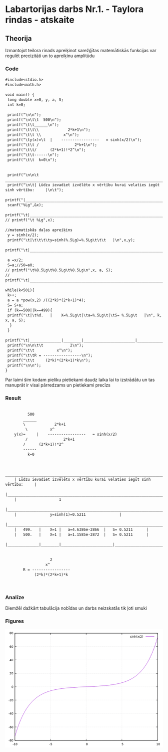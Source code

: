 # Labartorijas darbs Nr.1. - Taylora rindas - atskaite

## Theorija
Izmantojot teilora rinads apreiķinot sarežģītas matemātiskās funkcijas var regulēt precizitāti un to apreiķinu amplitūdu

### Code
```
#include<stdio.h>
#include<math.h>

void main() {
 long double x=0, y, a, S;
 int k=0;

 printf("\n\n");
 printf("\n\t\t  500\n");
 printf("\t\t______\n");
 printf("\t\t\\             2*k+1\n");
 printf("\t\t \\          x^\n");
 printf("\ty(x)=\t  |    -----------------   = sinh(x/2)\n");
 printf("\t\t /                2*k+1\n");
 printf("\t\t/      (2*k+1)!*2^\n");
 printf("\t\t------\n");
 printf("\t\t  k=0\n");
 

 printf("\n\n\t __________________________________________________________________________");
 printf("\n\t| Lūdzu ievadiet izvēlēto x vērtību kurai velaties iegūt sinh vērtību:     |\n\t");
 printf("|__________________________________________________________________________|\n\t|\t\t\t\t\t");
 scanf("%Lg",&x);
 printf("\t|__________________________________________________________________________|\n");
// printf("\t %Lg",x);

//matematiskās daļas apreiķins
 y = sinh(x/2);
 printf("\t|\t\t\t\ty=sinh(%.5Lg)=%.5Lg\t\t\t   |\n",x,y);
 printf("\t|__________________________________________________________________________|\n");

 a =x/2;
 S=a;//S0=a0;
// printf("\t%8.5Lg\t%8.5Lg\t%8.5Lg\n",x, a, S);
// printf("\t|__________________________________________________________________________|\n");

while(k<501){
 k++;
 a = a *pow(x,2) /((2*k)*(2*k+1)*4);
 S= S+a;
 if (k==500||k==499){
 printf("\t|\t%d.   |    X=%.5Lg\t|\ta=%.5Lg\t|\tS= %.5Lg\t   |\n", k, x, a, S);
  }
 }
 printf("\t|______________|________|_______________________|__________________________|\n");
 printf("\n\n\t\t            2\n");
 printf("\t\t          x^\n");
 printf("\t\tR = -----------------\n");
 printf("\t\t     (2*k)*(2*k+1)*k\n");
 printf("\n\n");
}
```
Par laimi šim kodam pieliku pietiekami daudz laika lai to izstrādātu un tas manuprāt ir visai pārredzams un pietiekami precīzs  

### Result
```

		  500
		______
		\             2*k+1
		 \          x^
	y(x)=	  |    -----------------   = sinh(x/2)
		 /                2*k+1
		/      (2*k+1)!*2^
		------
		  k=0


	 __________________________________________________________________________
	| Lūdzu ievadiet izvēlēto x vērtību kurai velaties iegūt sinh vērtību:     |
	|__________________________________________________________________________|
	|					1
	|__________________________________________________________________________|
	|				y=sinh(1)=0.5211			   |
	|__________________________________________________________________________|
	|	499.   |    X=1	|	a=4.6386e-2866	|	S= 0.5211	   |
	|	500.   |    X=1	|	a=1.1585e-2872	|	S= 0.5211	   |
	|______________|________|_______________________|__________________________|


		            2
		          x^
		R = -----------------
		     (2*k)*(2*k+1)*k



```

### Analīze

Diemžēl dažkārt tabulācija nobīdas un darbs neizskatās tik ļoti smuki  

### Figures
![Bildes apraksts](https://github.com/KartupelusTT/RTR-105/blob/master/darbi/1ld_series/1ld_series.png)
